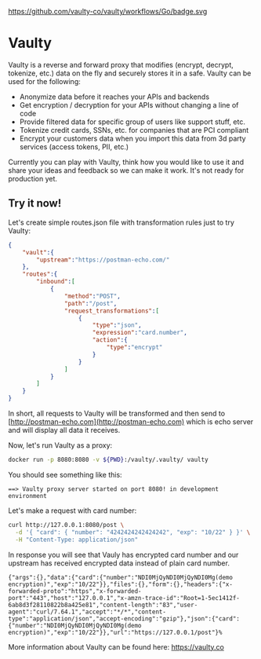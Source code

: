 https://github.com/vaulty-co/vaulty/workflows/Go/badge.svg
    
# Vaulty

Vaulty is a reverse and forward proxy that modifies (encrypt, decrypt, tokenize, etc.) data on the fly and securely stores it in a safe. Vaulty can be used for the following:

- Anonymize data before it reaches your APIs and backends
- Get encryption / decryption for your APIs without changing a line of code
- Provide filtered data for specific group of users like support stuff, etc.
- Tokenize credit cards, SSNs, etc. for companies that are PCI compliant
- Encrypt your customers data when you import this data from 3d party services (access tokens, PII, etc.)

Currently you can play with Vaulty, think how you would like to use it and share your ideas and feedback so we can make it work. It's not ready for production yet.

## Try it now!

Let's create simple routes.json file with transformation rules just to try Vaulty:

```json
{
    "vault":{
        "upstream":"https://postman-echo.com/"
    },
    "routes":{
        "inbound":[
            {
                "method":"POST",
                "path":"/post",
                "request_transformations":[
                    {
                        "type":"json",
                        "expression":"card.number",
                        "action":{
                            "type":"encrypt"
                        }
                    }
                ]
            }
        ]
    }
}
```

In short, all requests to Vaulty will be transformed and then send to [http://postman-echo.com](http://postman-echo.com) which is echo server and will display all data it receives.

Now, let's run Vaulty as a proxy:

```bash
docker run -p 8080:8080 -v ${PWD}:/vaulty/.vaulty/ vaulty 
```

You should see something like this:

```
==> Vaulty proxy server started on port 8080! in development environment
```

Let's make a request with card number:

```bash
curl http://127.0.0.1:8080/post \
  -d '{ "card": { "number": "4242424242424242", "exp": "10/22" } }' \
  -H "Content-Type: application/json"
```

In response you will see that Vauly has encrypted card number and our upstream has received encrypted data instead of plain card number.

```
{"args":{},"data":{"card":{"number":"NDI0MjQyNDI0MjQyNDI0Mg(demo encryption)","exp":"10/22"}},"files":{},"form":{},"headers":{"x-forwarded-proto":"https","x-forwarded-port":"443","host":"127.0.0.1","x-amzn-trace-id":"Root=1-5ec1412f-6ab8d3f28110822b8a425e81","content-length":"83","user-agent":"curl/7.64.1","accept":"*/*","content-type":"application/json","accept-encoding":"gzip"},"json":{"card":{"number":"NDI0MjQyNDI0MjQyNDI0Mg(demo encryption)","exp":"10/22"}},"url":"https://127.0.0.1/post"}%
```

More information about Vaulty can be found here: https://vaulty.co
